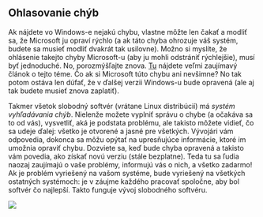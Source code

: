 ﻿<?php require("../../entete.php"); ?> <?php require("../../base.php"); ?> <?php require("../../fonctions.php"); ?>

<div id="corps">

<h2>Ohlasovanie chýb</h2>

<p>Ak nájdete vo Windows-e nejakú chybu, vlastne môžte len  čakať a modliť sa, že Microsoft ju opraví rýchlo (a ak táto chyba ohrozuje váš systém, budete sa musieť modliť dvakrát tak usilovne). Možno si myslíte, že ohlásenie takejto chyby Microsoft-u (aby ju mohli odstrániť rýchlejšie), musí byť jednoduché. No, porozmýšľajte znova. <a href="http://www.oreillynet.com/mac/blog/2002/06/mission_impossible_submitting.html">Tu</a> nájdete veľmi zaujímavý článok o tejto téme. Čo ak si Microsoft túto chybu ani nevšimne? No tak potom ostáva len dúfať, že v ďalšej verzii Windows-u bude opravená (ale aj tak budete musieť znova zaplatiť).</p>

<p>Takmer všetok slobodný softvér (vrátane Linux distribúcií) má <i>systém vyhľadávania chýb</i>. Nielenže možete vyplniť správu o chybe (a očakáva sa to od vás), vysvetliť, aká je podstata problému, ale takisto môžete vidieť, čo sa udeje ďalej: všetko je otvorené a jasné pre všetkých. Vývojári vám odpovedia, dokonca sa môžu opýtať na upresňujúce informácie, ktoré im umožnia opraviť chybu. Dozviete sa, keď bude chyba opravená a takisto vám povedia, ako získať novú verziu (stále bezplatne). Teda tu sa ľudia naozaj zaujímajú o vaše problémy, informujú vás o nich, a všetko zadarmo! Ak je problém vyriešený na vašom systéme, bude vyriešený na všetkých ostatných systémoch: je v záujme každého pracovať spoločne, aby bol softvér čo najlepší. Takto funguje vývoj slobodného softvéru.</p>

<img src="Images/report_bugs_thumb.png" />

</div>


